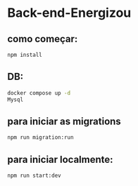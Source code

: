 # Back-end-Energizou

## como começar:

```bash
npm install
```
## DB:

```bash
docker compose up -d
Mysql
```

## para iniciar as migrations

```bash
npm run migration:run
```

## para iniciar localmente:

```bash
npm run start:dev
```

